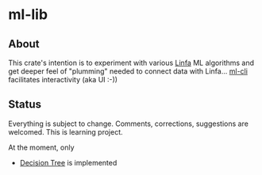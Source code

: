 # ml-lib

## About
This crate's intention is to experiment with various [Linfa](https://crates.io/crates/linfa) ML algorithms and get deeper feel of "plumming" needed to connect data with Linfa... [ml-cli](../ml-cli/) facilitates interactivity (aka UI :-))

## Status
Everything is subject to change. Comments, corrections, suggestions are welcomed. This is learning project. 

At the moment, only 
- [Decision Tree](https://github.com/rust-ml/linfa/blob/HEAD/algorithms/linfa-trees/) is implemented





